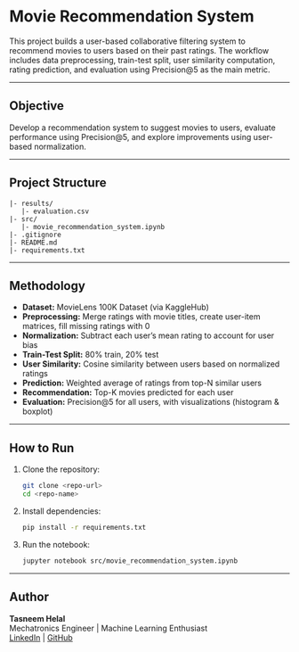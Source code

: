 # Movie Recommendation System

This project builds a user-based collaborative filtering system to recommend movies to users based on their past ratings. The workflow includes data preprocessing, train-test split, user similarity computation, rating prediction, and evaluation using Precision@5 as the main metric.

---

## Objective
Develop a recommendation system to suggest movies to users, evaluate performance using Precision@5, and explore improvements using user-based normalization.

---

## Project Structure
```
|- results/
   |- evaluation.csv
|- src/
   |- movie_recommendation_system.ipynb
|- .gitignore
|- README.md
|- requirements.txt
```

---

## Methodology
- **Dataset:** MovieLens 100K Dataset (via KaggleHub)  
- **Preprocessing:** Merge ratings with movie titles, create user-item matrices, fill missing ratings with 0  
- **Normalization:** Subtract each user’s mean rating to account for user bias  
- **Train-Test Split:** 80% train, 20% test  
- **User Similarity:** Cosine similarity between users based on normalized ratings  
- **Prediction:** Weighted average of ratings from top-N similar users  
- **Recommendation:** Top-K movies predicted for each user  
- **Evaluation:** Precision@5 for all users, with visualizations (histogram & boxplot)

---

## How to Run
1. Clone the repository:
   ```bash
   git clone <repo-url>
   cd <repo-name>
   ```
2. Install dependencies:
   ```bash
   pip install -r requirements.txt
   ```
3. Run the notebook:
   ```bash
   jupyter notebook src/movie_recommendation_system.ipynb
   ```

---

## Author
**Tasneem Helal**  
Mechatronics Engineer | Machine Learning Enthusiast  
[LinkedIn](https://linkedin.com/in/tasneemhelal) | [GitHub](https://github.com/Tasneem-Helal)
